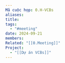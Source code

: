 ```yaml
---
Mã cuộc họp: 0.H-VCBs
aliases: 
title: 
tags:
  - "#meeting"
date: 2024-09-21
members: 
Related: "[[0.Meeting]]"
Project:
  - "[[Dự án VCBs]]"
---
```

